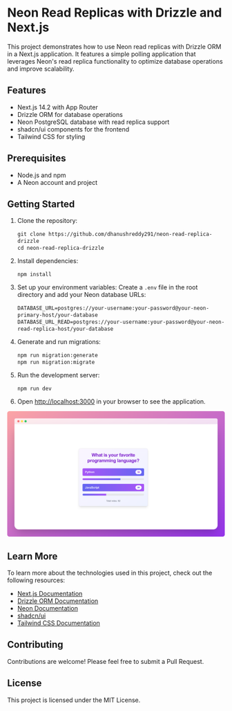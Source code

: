 # Neon Read Replicas with Drizzle and Next.js

This project demonstrates how to use Neon read replicas with Drizzle ORM in a Next.js application. It features a simple polling application that leverages Neon's read replica functionality to optimize database operations and improve scalability.

## Features

- Next.js 14.2 with App Router
- Drizzle ORM for database operations
- Neon PostgreSQL database with read replica support
- shadcn/ui components for the frontend
- Tailwind CSS for styling

## Prerequisites

- Node.js and npm
- A Neon account and project

## Getting Started

1. Clone the repository:
   ```
   git clone https://github.com/dhanushreddy291/neon-read-replica-drizzle
   cd neon-read-replica-drizzle
   ```

2. Install dependencies:
   ```
   npm install
   ```

3. Set up your environment variables:
   Create a `.env` file in the root directory and add your Neon database URLs:
   ```
   DATABASE_URL=postgres://your-username:your-password@your-neon-primary-host/your-database
   DATABASE_URL_READ=postgres://your-username:your-password@your-neon-read-replica-host/your-database
   ```

4. Generate and run migrations:
   ```
   npm run migration:generate
   npm run migration:migrate
   ```

5. Run the development server:
   ```
   npm run dev
   ```

6. Open [http://localhost:3000](http://localhost:3000) in your browser to see the application.

![Polling App Demo](drizzle_polling_demo_app.png)

## Learn More

To learn more about the technologies used in this project, check out the following resources:

- [Next.js Documentation](https://nextjs.org/docs)
- [Drizzle ORM Documentation](https://orm.drizzle.team)
- [Neon Documentation](https://neon.tech/docs/)
- [shadcn/ui](https://ui.shadcn.com/)
- [Tailwind CSS Documentation](https://tailwindcss.com/docs)

## Contributing

Contributions are welcome! Please feel free to submit a Pull Request.

## License

This project is licensed under the MIT License.